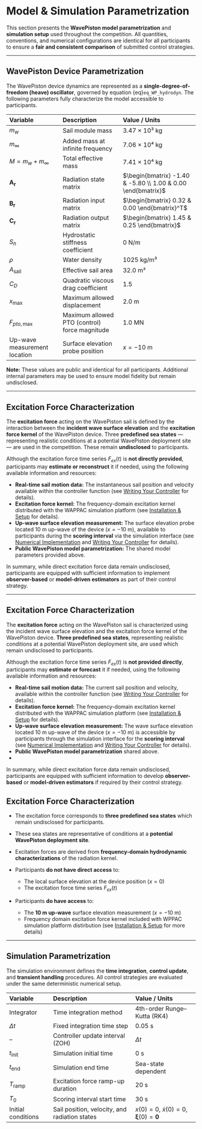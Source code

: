 # Model & Simulation Parametrization

This section presents the **WavePiston model parametrization** and **simulation setup** used throughout the competition.
All quantities, conventions, and numerical configurations are identical for all participants to ensure a **fair and consistent comparison** of submitted control strategies.

---

## WavePiston Device Parametrization

The WavePiston device dynamics are represented as a **single-degree-of-freedom (heave) oscillator**, governed by equation {eq}`eq_WP_hydrodyn`.
The following parameters fully characterize the model accessible to participants.


| Variable             | Description                           | Value / Units                                                |
| :------------------- | :------------------------------------ | :----------------------------------------------------------- |
| $m_w$                | Sail module mass                      | 3.47 × 10³ kg                                                |
| $m_\infty$           | Added mass at infinite frequency      | 7.06 × 10⁴ kg                                                |
| $M = m_w + m_\infty$ | Total effective mass                  | 7.41 × 10⁴ kg                                                |
| $\mathbf{A_r}$       | Radiation state matrix                | $\begin{bmatrix} -1.40 & -5.80 \\ 1.00 & 0.00 \end{bmatrix}$ |
| $\mathbf{B_r}$       | Radiation input matrix                | $\begin{bmatrix} 0.32 & 0.00 \end{bmatrix}^T$                |
| $\mathbf{C_r}$       | Radiation output matrix               | $\begin{bmatrix} 1.45 & 0.25 \end{bmatrix}$                  |
| $S_h$                | Hydrostatic stiffness coefficient     | 0 N/m                                                        |
| $\rho$               | Water density                         | 1025 kg/m³                                                   |
| $A_{\text{sail}}$    | Effective sail area                   | 32.0 m²                                                      |
| $C_D$                | Quadratic viscous drag coefficient    | 1.5                                                          |
| $x_{\max}$           | Maximum allowed displacement          | 2.0 m                                                        |
| $F_{pto,\max}$       | Maximum allowed PTO (control) force magnitude | 1.0 MN                                                       |
| Up-wave measurement location | Surface elevation probe position              | $x = -10$ m                                            |

**Note:** These values are public and identical for all participants. Additional internal parameters may be used to ensure model fidelity but remain undisclosed.

---

## Excitation Force Characterization

The **excitation force** acting on the WavePiston sail is defined by the interaction between the **incident wave surface elevation** and the **excitation force kernel** of the WavePiston device.
Three **predefined sea states** — representing realistic conditions at a potential WavePiston deployment site — are used in the competition. These remain **undisclosed** to participants.

Although the excitation force time series $F_{ex}(t)$ is **not directly provided**, participants may **estimate or reconstruct** it if needed, using the following available information and resources:

* **Real-time sail motion data:** The instantaneous sail position and velocity available within the controller function (see [Writing Your Controller](../simulation_platform/writing_controller.md) for details).
* **Excitation force kernel:** The frequency-domain excitation kernel distributed with the WAPPAC simulation platform (see [Installation & Setup](../simulation_platform/download_setup.md) for details).
* **Up-wave surface elevation measurement:** The surface elevation probe located 10 m up-wave of the device ($x = -10$ m), available to participants during the **scoring interval** via the simulation interface (see [Numerical Implementation](./numerical_implementation.md) and [Writing Your Controller](../simulation_platform/writing_controller.md) for details).
* **Public WavePiston model parametrization:** The shared model parameters provided above.

In summary, while direct excitation force data remain undisclosed, participants are equipped with sufficient information to implement **observer-based** or **model-driven estimators** as part of their control strategy.



---
## Excitation Force Characterization

The **excitation force** acting on the WavePiston sail is characterized using the incident wave surface elevation and the excitation force kernel of the WavePiston device.
**Three predefined sea states**, representing realistic conditions at a potential WavePiston deployment site, are used which remain undisclosed to participants.

Although the excitation force time series $F_{ex}(t)$ is **not provided directly**, participants may **estimate or forecast** it if needed, using the following available information and resources:

* **Real-time sail motion data:** The current sail position and velocity, available within the controller function (see [Writing Your Controller](../simulation_platform/writing_controller.md) for details).
* **Excitation force kernel:** The frequency-domain excitation kernel distributed with the WAPPAC simulation platform (see [Installation & Setup](../simulation_platform/download_setup.md) for details).
* **Up-wave surface elevation measurement:** The wave surface elevation located 10 m up-wave of the device ($x = -10$ m) is accessible by participants through the simulation interface for the **scoring interval** (see [Numerical Implementation](./numerical_implementation.md) and [Writing Your Controller](../simulation_platform/writing_controller.md) for details).
* **Public WavePiston model parametrization** shared above.
* 
In summary, while direct excitation force data remain undisclosed, participants are equipped with sufficient information to develop **observer-based** or **model-driven estimators** if required by their control strategy.



## Excitation Force Characterization

* The excitation force corresponds to **three predefined sea states** which remain undisclosed for participants.
* These sea states are representative of conditions at a **potential WavePiston deployment site**.
* Excitation forces are derived from **frequency-domain hydrodynamic characterizations** of the radiation kernel.
* Participants **do not have direct access** to:

  * The local surface elevation at the device position ($x = 0$)
  * The excitation force time series $F_{ex}(t)$
* Participants **do have access** to:

  * The **10 m up-wave** surface elevation measurement ($x = -10$ m)
  * Frequency domain excitation force kernel included with WPPAC simulation platform distirbution (see [Installation & Setup](../simulation_platform/download_setup.md) for more details)

---

## Simulation Parametrization

The simulation environment defines the **time integration**, **control update**, and **transient handling** procedures.
All control strategies are evaluated under the same deterministic numerical setup.

| Variable                    | Description                                   | Value / Units                                          |
| :-------------------------- | :-------------------------------------------- |:-------------------------------------------------------|
| Integrator                  | Time integration method                       | 4th-order Runge–Kutta (RK4)                            |
| $\Delta t$                  | Fixed integration time step                   | 0.05 s                                                 |
| –                           | Controller update interval (ZOH)              | $\Delta t$                                             |
| $t_{\text{init}}$           | Simulation initial time                       | 0 s                                                    |
| $t_{\text{end}}$            | Simulation end time                           | Sea-state dependent                                    |
| $T_{\text{ramp}}$           | Excitation force ramp-up duration             | 20 s                                                   |
| $T_0$                       | Scoring interval start time                   | 30 s                                                   |
| Initial conditions          | Sail position, velocity, and radiation states | $x(0)=0$, $\dot{x}(0)=0$, $\mathbf{\xi}(0)=\mathbf{0}$ |
